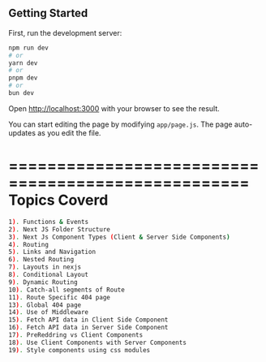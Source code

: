 ## Getting Started
First, run the development server:

```bash
npm run dev
# or
yarn dev
# or
pnpm dev
# or
bun dev
```

Open [http://localhost:3000](http://localhost:3000) with your browser to see the result.

You can start editing the page by modifying `app/page.js`. The page auto-updates as you edit the file.

===================================================
                    Topics Coverd                  
===================================================
```bash
1). Functions & Events
2). Next JS Folder Structure
3). Next Js Component Types (Client & Server Side Components)
4). Routing
5). Links and Navigation
6). Nested Routing
7). Layouts in nexjs
8). Conditional Layout
9). Dynamic Routing
10). Catch-all segments of Route
11). Route Specific 404 page 
13). Global 404 page 
14). Use of Middleware
15). Fetch API data in Client Side Component 
16). Fetch API data in Server Side Component 
17). PreReddring vs Client Components
18). Use Client Components with Server Components
19). Style components using css modules
```

